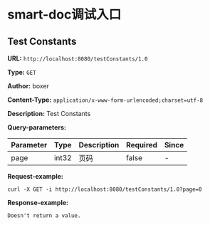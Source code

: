 
# smart-doc调试入口
## Test Constants
**URL:** `http://localhost:8080/testConstants/1.0`

**Type:** `GET`

**Author:** boxer

**Content-Type:** `application/x-www-form-urlencoded;charset=utf-8`

**Description:** Test Constants



**Query-parameters:**

Parameter|Type|Description|Required|Since
---|---|---|---|---
page|int32|页码|false|-


**Request-example:**
```
curl -X GET -i http://localhost:8080/testConstants/1.0?page=0
```

**Response-example:**
```
Doesn't return a value.
```

